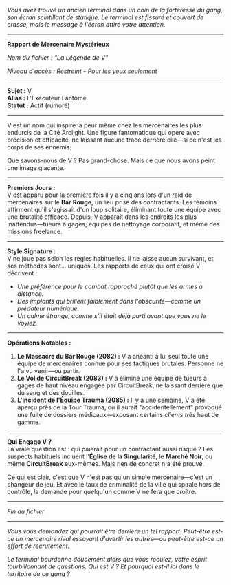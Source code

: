 _Vous avez trouvé un ancien terminal dans un coin de la forteresse du gang, son écran scintillant de statique. Le terminal est fissuré et couvert de crasse, mais le message à l'écran attire votre attention._

---

**Rapport de Mercenaire Mystérieux**

_Nom du fichier : "La Légende de V"_

_Niveau d'accès : Restreint - Pour les yeux seulement_

---

**Sujet :** V  
**Alias :** L'Exécuteur Fantôme  
**Statut :** Actif (rumoré)

---

V est un nom qui inspire la peur même chez les mercenaires les plus endurcis de la Cité Arclight. Une figure fantomatique qui opère avec précision et efficacité, ne laissant aucune trace derrière elle—si ce n'est les corps de ses ennemis.

Que savons-nous de V ? Pas grand-chose. Mais ce que nous avons peint une image glaçante.

---

**Premiers Jours :**  
V est apparu pour la première fois il y a cinq ans lors d'un raid de mercenaires sur le **Bar Rouge**, un lieu prisé des contractants. Les témoins affirment qu'il s'agissait d'un loup solitaire, éliminant toute une équipe avec une brutalité efficace. Depuis, V apparaît dans les endroits les plus inattendus—tueurs à gages, équipes de nettoyage corporatif, et même des missions freelance.

---

**Style Signature :**  
V ne joue pas selon les règles habituelles. Il ne laisse aucun survivant, et ses méthodes sont... uniques. Les rapports de ceux qui ont croisé V décrivent :

- _Une préférence pour le combat rapproché plutôt que les armes à distance._
- _Des implants qui brillent faiblement dans l'obscurité—comme un prédateur numérique._
- _Un calme étrange, comme s'il était déjà parti avant que vous ne le voyiez._

---

**Opérations Notables :**

1. **Le Massacre du Bar Rouge (2082) :** V a anéanti à lui seul toute une équipe de mercenaires connue pour ses tactiques brutales. Personne ne l'a vu venir—ou partir.
2. **Le Vol de CircuitBreak (2083) :** V a éliminé une équipe de tueurs à gages de haut niveau engagée par CircuitBreak, ne laissant derrière que du sang et des douilles.
3. **L'Incident de l'Équipe Trauma (2085) :** Il y a une semaine, V a été aperçu près de la Tour Trauma, où il aurait "accidentellement" provoqué une fuite de dossiers médicaux—exposant certains _clients très_ haut de gamme.

---

**Qui Engage V ?**  
La vraie question est : qui paierait pour un contractant aussi risqué ? Les suspects habituels incluent l'**Église de la Singularité**, le **Marché Noir**, ou même **CircuitBreak** eux-mêmes. Mais rien de concret n'a été prouvé.

Ce qui est clair, c'est que V n'est pas qu'un simple mercenaire—c'est un changeur de jeu. Et avec le taux de criminalité de la ville qui spirale hors de contrôle, la demande pour quelqu'un comme V ne fera que croître.

---

_Fin du fichier_

---

_Vous vous demandez qui pourrait être derrière un tel rapport. Peut-être est-ce un mercenaire rival essayant d'avertir les autres—ou peut-être est-ce un effort de recrutement._

_Le terminal bourdonne doucement alors que vous reculez, votre esprit tourbillonnant de questions. Qui est V ? Et pourquoi est-il ici dans le territoire de ce gang ?_
